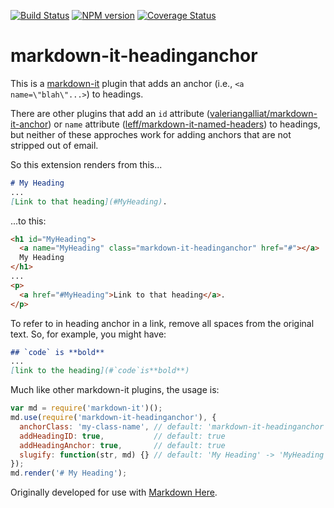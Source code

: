 [![Build Status](https://travis-ci.org/adam-p/markdown-it-headinganchor.svg?branch=master)](https://travis-ci.org/adam-p/markdown-it-headinganchor)
[![NPM version](https://img.shields.io/npm/v/markdown-it-headinganchor.svg?style=flat)](https://www.npmjs.org/package/markdown-it-headinganchor)
[![Coverage Status](https://coveralls.io/repos/adam-p/markdown-it-headinganchor/badge.svg)](https://coveralls.io/r/adam-p/markdown-it-headinganchor)


# markdown-it-headinganchor

This is a [markdown-it](https://github.com/markdown-it/markdown-it) plugin that adds an anchor (i.e., `<a name=\"blah\"...>`) to headings. 

There are other plugins that add an `id` attribute ([valeriangalliat/markdown-it-anchor](https://github.com/valeriangalliat/markdown-it-anchor)) or `name` attribute ([leff/markdown-it-named-headers](https://github.com/leff/markdown-it-named-headers)) to headings, but neither of these approches work for adding anchors that are not stripped out of email.

So this extension renders from this...

```md
# My Heading
...
[Link to that heading](#MyHeading).
```

...to this:

```html
<h1 id="MyHeading">
  <a name="MyHeading" class="markdown-it-headinganchor" href="#"></a>
  My Heading
</h1>
...
<p>
  <a href="#MyHeading">Link to that heading</a>.
</p>
```

To refer to in heading anchor in a link, remove all spaces from the original text. So, for example, you might have:

```md
## `code` is **bold**
...
[link to the heading](#`code`is**bold**)
```

Much like other markdown-it plugins, the usage is:

```js
var md = require('markdown-it')();
md.use(require('markdown-it-headinganchor'), {
  anchorClass: 'my-class-name', // default: 'markdown-it-headinganchor'
  addHeadingID: true,           // default: true
  addHeadingAnchor: true,       // default: true
  slugify: function(str, md) {} // default: 'My Heading' -> 'MyHeading'
});
md.render('# My Heading');
```

Originally developed for use with [Markdown Here](https://github.com/adam-p/markdown-here).
